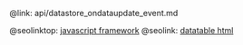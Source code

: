 @link: api/datastore_ondataupdate_event.md

@seolinktop: [javascript framework](https://webix.com)
@seolink: [datatable html](https://webix.com/widget/datatable/)